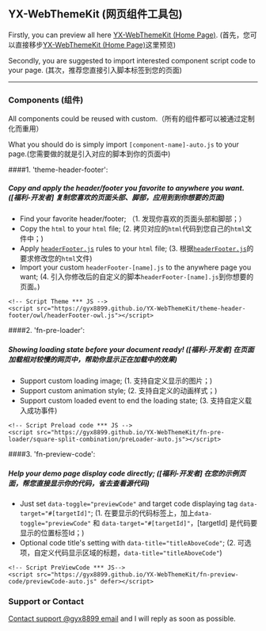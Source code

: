 ## YX-WebThemeKit (网页组件工具包)


Firstly, you can preview all here [YX-WebThemeKit (Home Page)](https://gyx8899.github.io/YX-WebThemeKit/).
(首先，您可以直接移步[YX-WebThemeKit (Home Page)](https://gyx8899.github.io/YX-WebThemeKit/)这里预览)

Secondly, you are suggested to import interested component script code to your page.
(其次，推荐您直接引入脚本标签到您的页面)

----

### Components (组件)

All components could be reused with custom.（所有的组件都可以被通过定制化而重用）

What you should do is simply import `[component-name]-auto.js` to your page.(您需要做的就是引入对应的脚本到你的页面中)

####1. 'theme-header-footer':
##### Copy and apply the header/footer you favorite to anywhere you want. ([福利-开发者] 复制您喜欢的页面头部、脚部，应用到到你想要的页面)
- Find your favorite header/footer; （1. 发现你喜欢的页面头部和脚部；）
- Copy the `html` to your `html` file; (2. 拷贝对应的`html`代码到您自己的`html`文件中；)
- Apply [`headerFooter.js`](https://gyx8899.github.io/YX-WebThemeKit/theme-header-footer/headerFooter.js) rules to your `html` file; (3. 根据[`headerFooter.js`](https://gyx8899.github.io/YX-WebThemeKit/theme-header-footer/headerFooter.js)的要求修改您的`html`文件)
- Import your custom `headerFooter-[name].js` to the anywhere page you want; (4. 引入你修改后的自定义的脚本`headerFooter-[name].js`到你想要的页面。)

```
<!-- Script Theme *** JS -->
<script src="https://gyx8899.github.io/YX-WebThemeKit/theme-header-footer/owl/headerFooter-owl.js"></script>
```

####2. 'fn-pre-loader':
##### Showing loading state before your document ready! ([福利-开发者] 在页面加载相对较慢的网页中，帮助你显示正在加载中的效果)
- Support custom loading image; (1. 支持自定义显示的图片；)
- Support custom animation style; (2. 支持自定义的动画样式；)
- Support custom loaded event to end the loading state; (3. 支持自定义载入成功事件)

```
<!-- Script Preload code *** JS -->
<script src="https://gyx8899.github.io/YX-WebThemeKit/fn-pre-loader/square-split-combination/preLoader-auto.js"></script>
```

####3. 'fn-preview-code': 
##### Help your demo page display code directly; ([福利-开发者] 在您的示例页面，帮您直接显示你的代码，省去查看源代码)
- Just set `data-toggle="previewCode"` and target code displaying tag `data-target="#[targetId]"`; (1. 在要显示的代码标签上，加上`data-toggle="previewCode"` 和 `data-target="#[targetId]"`，[targetId] 是代码要显示的位置标签Id；)
- Optional code title's setting with `data-title="titleAboveCode"`; (2. 可选项，自定义代码显示区域的标题，`data-title="titleAboveCode"`)
```
<!-- Script PreViewCode *** JS-->
<script src="https://gyx8899.github.io/YX-WebThemeKit/fn-preview-code/previewCode-auto.js" defer></script>
```

### Support or Contact

 [Contact support @gyx8899 email](<gyx8899@126.com>) and I will reply as soon as possible.
